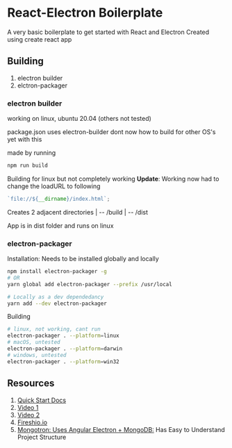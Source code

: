 # React-Electron Boilerplate

A very basic boilerplate to get started with React and Electron
Created using create react app

## Building

1. electron builder
2. elctron-packager

### electron builder

working on linux, ubuntu 20.04 (others not tested)

package.json uses electron-builder
dont now how to build for other OS's yet with this

made by running

```bash
npm run build
```

Building for linux but not completely working
**Update**: Working now had to change the loadURL to following

```javascript
`file://${__dirname}/index.html`;
```

Creates 2 adjacent directories
| -- /build
| -- /dist

App is in dist folder and runs on linux

### electron-packager

Installation: Needs to be installed globally and locally

```bash
npm install electron-packager -g
# OR
yarn global add electron-packager --prefix /usr/local

# Locally as a dev dependedancy
yarn add --dev electron-packager
```

Building

```bash
# linux, not working, cant run
electron-packager . --platform=linux
# macOS, untested
electron-packager . --platform=darwin
# windows, untested
electron-packager . --platform=win32
```

## Resources

1. [Quick Start Docs](https://www.electronjs.org/docs/tutorial/quick-start#create-the-main-script-file)
2. [Video 1](https://www.youtube.com/watch?v=Cdu2O6o2DCg)
3. [Video 2](https://www.youtube.com/watch?v=Pc14aS7BxY4)
4. [Fireshio.io](https://fireship.io/lessons/desktop-apps-with-electron-and-angular/)
5. [Mongotron: Uses Angular Electron + MongoDB:](https://github.com/officert/mongotron) Has Easy to Understand Project Structure
